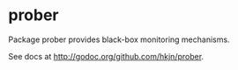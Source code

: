 prober
=====

Package prober provides black-box monitoring mechanisms.

See docs at http://godoc.org/github.com/hkjn/prober.
